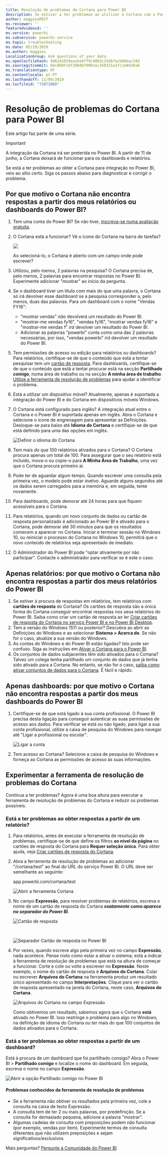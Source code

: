 ```yaml
---
title: Resolução de problemas do Cortana para Power BI
description: Se estiver a ter problemas ao utilizar o Cortana com o Power BI, experimente estas sugestões.
author: maggiesMSFT
ms.reviewer: ''
featuredvideoid: ''
ms.service: powerbi
ms.subservice: powerbi-service
ms.topic: troubleshooting
ms.date: 05/29/2019
ms.author: maggies
LocalizationGroup: Ask questions of your data
ms.openlocfilehash: 9d6241659eaa5e6ff9c98b5c25dbfacb0bbac34d
ms.sourcegitcommit: 64c860fcbf2969bf089cec358331a1fc1e0d39a8
ms.translationtype: HT
ms.contentlocale: pt-PT
ms.lasthandoff: 11/09/2019
ms.locfileid: "73872880"
---
```

# <a name="troubleshoot-cortana-for-power-bi"></a>Resolução de problemas do Cortana para Power BI
Este artigo faz parte de uma série. 

> [!IMPORTANT]
> A integração da Cortana irá ser preterida no Power BI. A partir de 11 de junho, a Cortana deixará de funcionar para os dashboards e relatórios.

Se está a ter problemas ao obter a Cortana para integração no Power BI, veio ao sítio certo. Siga os passos abaixo para diagnosticar e corrigir o problema.

## <a name="why-doesnt-cortana-find-answers-from-my-power-bi-reports-or-dashboards"></a>Por que motivo o Cortana não encontra respostas a partir dos meus relatórios ou dashboards do Power BI?
1. Tem uma conta do Power BI?  Se não tiver, [inscreva-se numa avaliação gratuita](https://powerbi.microsoft.com/get-started/).
2. O Cortana está a funcionar?  Vê o ícone do Cortana na barra de tarefas?

    ![](media/service-cortana-troubleshoot/power-bi-cortana-icon.png)

    Ao selecioná-lo, o Cortana é aberto com um campo onde pode escrever?
3. Utilizou, pelo menos, 2 palavras na pesquisa? O Cortana precisa de, pelo menos, 2 palavras para encontrar respostas no Power BI. Experimente adicionar "mostrar" ao início da pergunta.
4. Se o dashboard tiver um título com mais do que uma palavra, o Cortana só irá devolver esse dashboard se a pesquisa corresponder a, pelo menos, duas das palavras. Para um dashboard com o nome "Vendas FY16":

   * "mostrar vendas" *não* devolverá um resultado do Power BI.   
   * "mostrar-me vendas fy16", "vendas fy16", "mostrar vendas fy16" e "mostrar-me vendas f" *irá* devolver um resultado do Power BI.    
   * Adicionar as palavras "powerbi" conta como uma das 2 palavras necessárias, por isso, "vendas powerbi" *irá* devolver um resultado do Power BI.
5. Tem permissões de acesso ou edição para relatórios ou dashboards? Para relatórios, certifique-se de que o conteúdo que está a tentar pesquisar tem um [cartão de resposta](service-cortana-answer-cards.md).  Para dashboards, certifique-se de que o conteúdo que está a tentar procurar está na secção **Partilhado comigo**, numa área de trabalho ou na secção **A minha área de trabalho**. [Utilize a ferramenta de resolução de problemas](#try-the-cortana-troubleshooting-tool) para ajudar a identificar o problema.
6. Está a utilizar um dispositivo móvel?  Atualmente, apenas é suportada a integração do Power BI e do Cortana em dispositivos móveis Windows.
7. O Cortana está configurado para inglês?  A integração atual entre o Cortana e o Power BI é suportada apenas em inglês. Abra o Cortana e selecione o ícone de engrenagem para apresentar as Definições. Desloque-se para baixo até **Idioma do Cortana** e certifique-se de que está definido para uma das opções em inglês.

   ![Definir o idioma do Cortana](media/service-cortana-troubleshoot/power-bi-cortana-language.png)
8. Tem mais do que 100 relatórios ativados para o Cortana?  O Cortana procura apenas um total de 100.  Para assegurar que o seu relatório está incluído, mova-o ou copie-o para **A Minha Área de Trabalho**, uma vez que o Cortana procura primeiro aí.
9. Pode ter de aguardar algum tempo. Quando escrever uma consulta pela primeira vez, o modelo pode estar *inativo*. Aguarde alguns segundos até os dados serem carregados para a memória e, em seguida, tente novamente.
10. Para dashboards, pode demorar até 24 horas para que fiquem acessíveis para o Cortana.    
11. Para relatórios, quando um novo conjunto de dados ou cartão de resposta personalizado é adicionado ao Power BI e ativado para o Cortana, pode demorar até 30 minutos para que os resultados comecem a aparecer no Cortana. Iniciar e terminar sessão no Windows 10, ou reiniciar o processo do Cortana no Windows 10, permitirá que o novo conteúdo de relatórios seja apresentado de imediato.  
12. O Administrador do Power BI pode "optar ativamente por não participar". Contacte o administrador para verificar se é este o caso.

## <a name="reports-only-why-doesnt-cortana-find-answers-from-my-power-bi-reports"></a>Apenas relatórios: por que motivo o Cortana não encontra respostas a partir dos meus relatórios do Power BI
1. Se estiver à procura de respostas em relatórios, tem relatórios com **cartões de resposta** do Cortana? Os cartões de resposta são a única forma do Cortana conseguir encontrar respostas nos seus relatórios do Power BI.  Saiba como criar um cartão de resposta ao ler [Criar cartões de resposta do Cortana no serviço Power BI e no Power BI Desktop](service-cortana-answer-cards.md).
2. Tem a versão do Windows 1511 ou posterior?  Descubra ao abrir as Definições do Windows e ao selecionar **Sistema > Acerca de**. Se não for o caso, atualize a sua versão do Windows.
3. As contas do Windows e do Power BI estão ligadas? Isto pode ser confuso. Siga as instruções em [Ativar o Cortana para o Power BI](service-cortana-enable.md#add-your-power-bi-credentials-to-windows).
4. Os conjuntos de dados subjacentes têm sido ativados para o Cortana? Talvez um colega tenha partilhado um conjunto de dados que já tenha sido ativado para a Cortana. No entanto, se não for o caso, [saiba como ativar conjuntos de dados para o Cortana](service-cortana-enable.md). É fácil e rápido.

## <a name="dashboards-only-why-doesnt-cortana-find-answers-from-my-power-bi-dashboards"></a>Apenas dashboards: por que motivo o Cortana não encontra respostas a partir dos meus dashboards do Power BI
1. Certifique-se de que está ligado à sua conta profissional. O Power BI precisa desta ligação para conseguir autenticar as suas permissões de acesso aos dados. Para verificar se está ou não ligado, para ligar a sua conta profissional, utilize a caixa de pesquisa do Windows para navegar até "Ligar a profissional ou escolar".  

    ![Ligar a conta](media/service-cortana-troubleshoot/power-bi-cortana-connect.png)
2. Tem acesso ao Cortana? Selecione a caixa de pesquisa do Windows e forneça ao Cortana as permissões de acesso às suas informações.

## <a name="try-the-cortana-troubleshooting-tool"></a>Experimentar a ferramenta de resolução de problemas do Cortana
Continua a ter problemas?  Agora é uma boa altura para executar a ferramenta de resolução de problemas do Cortana e reduzir os problemas possíveis.

### <a name="having-trouble-retrieving-answers-from-a-report"></a>Está a ter problemas ao obter respostas a partir de um relatório?
1. Para relatórios, antes de executar a ferramenta de resolução de problemas, certifique-se de que define os filtros **ao nível da página** no cartões de resposta do Cortana para **Requer seleção única**. Para obter ajuda, veja [Criar cartões de resposta do Cortana](service-cortana-answer-cards.md).
2. Abra a ferramenta de resolução de problemas ao adicionar "/cortana/test" ao final do URL do serviço Power BI. O URL deve ser semelhante ao seguinte:

   app.powerbi.com/cortana/test

   ![Abrir a ferramenta Cortana](media/service-cortana-troubleshoot/power-bi-cortana-tool2.png)
3. No campo **Expressão**, para resolver problemas de relatórios, escreva o nome de um cartão de resposta do Cortana ***exatamente como aparece no separador do Power BI***.

   ![Cartão de resposta](media/service-cortana-troubleshoot/power-bi-answer-card-new.png)

   <br>

   ![Separador Cartão de resposta no Power BI](media/service-cortana-troubleshoot/power-bi-answer-card2.png)
4. Por vezes, quando escreve algo pela primeira vez no campo **Expressão**, nada acontece. Pense nisto como estar a ativar o sistema; está a indicar à ferramenta de resolução de problemas que está na altura de começar a funcionar. Corte e cole ou volte a escrever no **Expressão**. Neste exemplo, o nome do cartão de resposta é **Arquivos do Cortana**. Colar ou escrever **Arquivos do Cortana** na ferramenta produz um resultado único apresentado no campo **Interpretações**. Clique para ver o cartão de resposta apresentado na janela do Cortana, neste caso, **Arquivos do Cortana**.

   ![Arquivos do Cortana no campo Expressão](media/service-cortana-troubleshoot/power-bi-utterance.png)

   Como obtivemos um resultado, sabemos agora que o Cortana **está** ativado no Power BI. Isso restringe o problema para algo no Windows, na definição de idioma do Cortana ou ter mais do que 100 conjuntos de dados ativados para o Cortana.

### <a name="having-trouble-retrieving-answers-from-a-dashboard"></a>Está a ter problemas ao obter respostas a partir de um dashboard?
Está à procura de um dashboard que foi partilhado consigo?  Abra o Power BI > **Partilhado comigo** e localize o nome do dashboard.  Em seguida, escreva o nome no campo **Expressão**.

![Abrir a opção Partilhado comigo no Power BI](media/service-cortana-troubleshoot/power-bi-cortana-shared-with-me.png)


#### <a name="troubleshooting-tool-known-issues"></a>Problemas conhecidos da ferramenta de resolução de problemas
* Se a ferramenta não obtiver os resultados pela primeira vez, cole a consulta na caixa de texto Expressão.
* A consulta tem de ter 2 ou mais palavras, por predefinição.  Se a consulta for demasiado pequena, adicione a palavra "mostrar".
* Algumas cadeias de consulta com preposições podem não funcionar (por exemplo, vendas por item). Experimente termos de consulta diferentes que não utilizem preposições e sejam significativos/exclusivos.

Mais perguntas? [Pergunte à Comunidade do Power BI](https://community.powerbi.com/)
